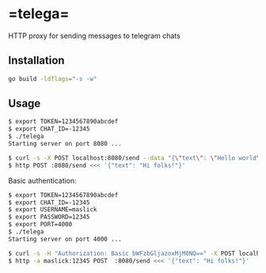 # =telega=
HTTP proxy for sending messages to telegram chats

## Installation
```zsh
go build -ldflags="-s -w"
```

## Usage
```zsh
$ export TOKEN=1234567890abcdef
$ export CHAT_ID=-12345
$ ./telega
Starting server on port 8080 ...

$ curl -s -X POST localhost:8080/send --data "{\"text\": \"Hello world\"}"
$ http POST :8080/send <<< '{"text": "Hi folks!"}'
```

Basic authentication:
```zsh
$ export TOKEN=1234567890abcdef
$ export CHAT_ID=-12345
$ export USERNAME=maslick
$ export PASSWORD=12345
$ export PORT=4000
$ ./telega
Starting server on port 4000 ...

$ curl -s -H "Authorization: Basic bWFzbGljazoxMjM0NQ==" -X POST localhost:8080/send --data "{\"text\": \"Hello world\"}"
$ http -a maslick:12345 POST  :8080/send <<< '{"text": "Hi folks!"}'
```